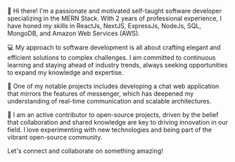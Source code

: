 👋 Hi there! I'm a passionate and motivated self-taught software developer specializing in the MERN Stack. With 2 years of professional experience, I have honed my skills in ReactJs, NextJS, ExpressJs, NodeJs, SQL, MongoDB, and Amazon Web Services (AWS).

💻 My approach to software development is all about crafting elegant and efficient solutions to complex challenges. I am committed to continuous learning and staying ahead of industry trends, always seeking opportunities to expand my knowledge and expertise.

🚀 One of my notable projects includes developing a chat web application that mirrors the features of messenger, which has deepened my understanding of real-time communication and scalable architectures.

🌱 I am an active contributor to open-source projects, driven by the belief that collaboration and shared knowledge are key to driving innovation in our field. I love experimenting with new technologies and being part of the vibrant open-source community.

Let's connect and collaborate on something amazing!
